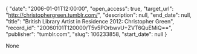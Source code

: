 {
  "date": "2006-01-01T12:00:00", 
  "open_access": true, 
  "target_url": "http://christophergreen.tumblr.com/", 
  "description": null, 
  "end_date": null, 
  "title": "British Library Artist in Residence 2012: Christopher Green", 
  "record_id": "20060101T120000/T5v5POrbwvU+ZVT6QuEMiQ==", 
  "publisher": "tumblr.com", 
  "slug": 106233858, 
  "start_date": null
}

None